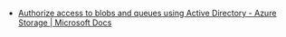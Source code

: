 - [Authorize access to blobs and queues using Active Directory - Azure Storage | Microsoft Docs](https://docs.microsoft.com/en-us/azure/storage/common/storage-auth-aad)
